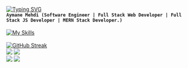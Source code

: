 [![Typing SVG](https://readme-typing-svg.herokuapp.com?font=Fira+Code&pause=1000&color=02F6F7&width=435&lines=Aymane+Mehdi)](https://git.io/typing-svg)<br>
**`Aymane Mehdi (Software Engineer | Full Stack Web Developer | Full Stack JS Developer | MERN Stack Developer.)`** 
<br><br>
[![My Skills](https://skillicons.dev/icons?i=github,html,css,js,react,redux,jest,nextjs,sass,linux,nodejs,express,vscode,xd,postman,webpack,vercel,mongodb,codepen,graphql,figma,visualstudio,ts,stackoverflow,c,cs,cpp,bootstrap,babel,dotnet,mysql,&perline=12)](https://skillicons.dev)
<br><br>
[![GitHub Streak](https://github-readme-streak-stats.herokuapp.com?user=AymaneMehdi&theme=react&hide_border=true&border_radius=4&card_width=684)](https://git.io/streak-stats)
<br>
![](http://github-profile-summary-cards.vercel.app/api/cards/most-commit-language?username=AymaneMehdi&theme=react )
![](http://github-profile-summary-cards.vercel.app/api/cards/repos-per-language?username=AymaneMehdi&theme=react)
<br>
![](http://github-profile-summary-cards.vercel.app/api/cards/stats?username=AymaneMehdi&theme=react)
![](http://github-profile-summary-cards.vercel.app/api/cards/productive-time?username=AymaneMehdi&theme=react&utcOffset=8)
<br>
